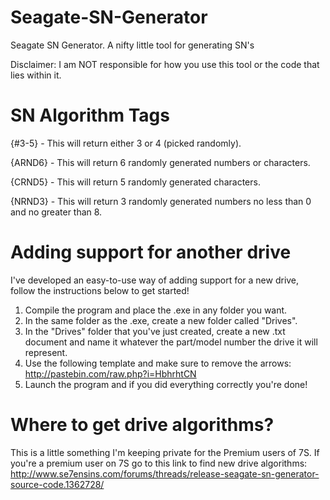 # Seagate-SN-Generator
Seagate SN Generator. A nifty little tool for generating SN's

Disclaimer: I am NOT responsible for how you use this tool or the code that lies within it.

# SN Algorithm Tags
{#3-5} - This will return either 3 or 4 (picked randomly).

{ARND6} - This will return 6 randomly generated numbers or characters.

{CRND5} - This will return 5 randomly generated characters.

{NRND3} - This will return 3 randomly generated numbers no less than 0 and no greater than 8.

# Adding support for another drive
I've developed an easy-to-use way of adding support for a new drive, follow the instructions below to get started!
1. Compile the program and place the .exe in any folder you want.
2. In the same folder as the .exe, create a new folder called "Drives".
3. In the "Drives" folder that you've just created, create a new .txt document and name it whatever the part/model number the drive it will represent.
4. Use the following template and make sure to remove the arrows: http://pastebin.com/raw.php?i=HbhrhtCN
5. Launch the program and if you did everything correctly you're done!

# Where to get drive algorithms?
This is a little something I'm keeping private for the Premium users of 7S. If you're a premium user on 7S go to this link to find new drive algorithms: http://www.se7ensins.com/forums/threads/release-seagate-sn-generator-source-code.1362728/
